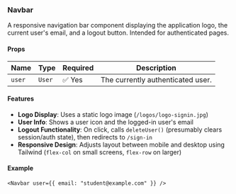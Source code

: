 ### Navbar

A responsive navigation bar component displaying the application logo, the current user's email, and a logout button. Intended for authenticated pages.

#### Props

| Name   | Type   | Required | Description                         |
|--------|--------|----------|-------------------------------------|
| `user` | `User` | ✅ Yes   | The currently authenticated user.   |

#### Features

- **Logo Display**: Uses a static logo image (`/logos/logo-signin.jpg`)
- **User Info**: Shows a user icon and the logged-in user's email
- **Logout Functionality**: On click, calls `deleteUser()` (presumably clears session/auth state), then redirects to `/sign-in`
- **Responsive Design**: Adjusts layout between mobile and desktop using Tailwind (`flex-col` on small screens, `flex-row` on larger)

#### Example

```tsx
<Navbar user={{ email: "student@example.com" }} />
```
